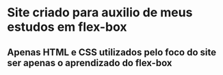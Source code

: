 # Site criado para auxilio de meus estudos em flex-box
## Apenas HTML e CSS utilizados pelo foco do site ser apenas o aprendizado do flex-box
